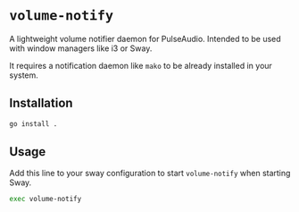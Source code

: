 # `volume-notify`

A lightweight volume notifier daemon for PulseAudio. Intended to be used with window managers like i3 or Sway.

It requires a notification daemon like `mako` to be already installed in your system.

## Installation

```bash
go install .
```

## Usage

Add this line to your sway configuration to start `volume-notify` when starting Sway.

```bash
exec volume-notify
```
